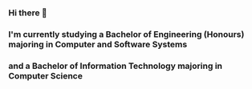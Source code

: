 ### Hi there 👋
### I'm currently studying a Bachelor of Engineering (Honours) majoring in Computer and Software Systems 
### and a Bachelor of Information Technology majoring in Computer Science
<!--
**Heath-0/Heath-0** is a ✨ _special_ ✨ repository because its `README.md` (this file) appears on your GitHub profile.

